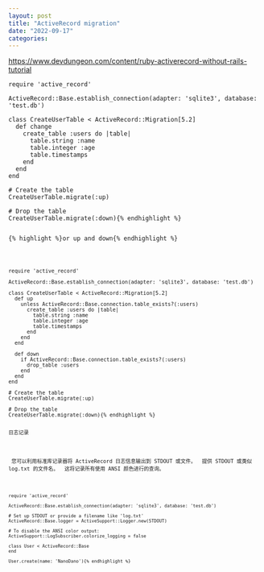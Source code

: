```yaml
---
layout: post
title: "ActiveRecord migration"
date: "2022-09-17"
categories: 
---
```

<p><a href="https://www.devdungeon.com/content/ruby-activerecord-without-rails-tutorial">https://www.devdungeon.com/content/ruby-activerecord-without-rails-tutorial</a></p>

<pre class="prettyprint">
<code class="ruby"><span class="kwd">require</span><span class="pln"> </span><span class="str">&#39;active_record&#39;</span><span class="pln">

</span><span class="typ">ActiveRecord</span><span class="pun">::</span><span class="typ">Base</span><span class="pun">.</span><span class="pln">establish_connection</span><span class="pun">(</span><span class="pln">adapter</span><span class="pun">:</span><span class="pln"> </span><span class="str">&#39;sqlite3&#39;</span><span class="pun">,</span><span class="pln"> database</span><span class="pun">:</span><span class="pln"> </span><span class="str">&#39;test.db&#39;</span><span class="pun">)</span><span class="pln">

</span><span class="kwd">class</span><span class="pln"> </span><span class="typ">CreateUserTable</span><span class="pln"> </span><span class="pun">&lt;</span><span class="pln"> </span><span class="typ">ActiveRecord</span><span class="pun">::</span><span class="typ">Migration</span><span class="pun">[</span><span class="lit">5.2</span><span class="pun">]</span><span class="pln">
  </span><span class="kwd">def</span><span class="pln"> change
    create_table </span><span class="pun">:</span><span class="pln">users </span><span class="kwd">do</span><span class="pln"> </span><span class="pun">|</span><span class="pln">table</span><span class="pun">|</span><span class="pln">
      table</span><span class="pun">.</span><span class="kwd">string</span><span class="pln"> </span><span class="pun">:</span><span class="pln">name
      table</span><span class="pun">.</span><span class="pln">integer </span><span class="pun">:</span><span class="pln">age
      table</span><span class="pun">.</span><span class="pln">timestamps
    </span><span class="kwd">end</span><span class="pln">
  </span><span class="kwd">end</span><span class="pln">
</span><span class="kwd">end</span><span class="pln">

</span><span class="com"># Create the table</span><span class="pln">
</span><span class="typ">CreateUserTable</span><span class="pun">.</span><span class="pln">migrate</span><span class="pun">(:</span><span class="pln">up</span><span class="pun">)</span><span class="pln">

</span><span class="com"># Drop the table</span><span class="pln">
</span><span class="typ">CreateUserTable</span><span class="pun">.</span><span class="pln">migrate</span><span class="pun">(:</span><span class="pln">down</span><span class="pun">)</span>{% endhighlight %}

<p>{% highlight %}or up and down{% endhighlight %}</p>

<pre class="prettyprint">
<code class="ruby"><span class="kwd">require</span><span class="pln"> </span><span class="str">&#39;active_record&#39;</span><span class="pln">

</span><span class="typ">ActiveRecord</span><span class="pun">::</span><span class="typ">Base</span><span class="pun">.</span><span class="pln">establish_connection</span><span class="pun">(</span><span class="pln">adapter</span><span class="pun">:</span><span class="pln"> </span><span class="str">&#39;sqlite3&#39;</span><span class="pun">,</span><span class="pln"> database</span><span class="pun">:</span><span class="pln"> </span><span class="str">&#39;test.db&#39;</span><span class="pun">)</span><span class="pln">

</span><span class="kwd">class</span><span class="pln"> </span><span class="typ">CreateUserTable</span><span class="pln"> </span><span class="pun">&lt;</span><span class="pln"> </span><span class="typ">ActiveRecord</span><span class="pun">::</span><span class="typ">Migration</span><span class="pun">[</span><span class="lit">5.2</span><span class="pun">]</span><span class="pln">
  </span><span class="kwd">def</span><span class="pln"> up
    </span><span class="kwd">unless</span><span class="pln"> </span><span class="typ">ActiveRecord</span><span class="pun">::</span><span class="typ">Base</span><span class="pun">.</span><span class="pln">connection</span><span class="pun">.</span><span class="pln">table_exists</span><span class="pun">?(:</span><span class="pln">users</span><span class="pun">)</span><span class="pln">
      create_table </span><span class="pun">:</span><span class="pln">users </span><span class="kwd">do</span><span class="pln"> </span><span class="pun">|</span><span class="pln">table</span><span class="pun">|</span><span class="pln">
        table</span><span class="pun">.</span><span class="kwd">string</span><span class="pln"> </span><span class="pun">:</span><span class="pln">name
        table</span><span class="pun">.</span><span class="pln">integer </span><span class="pun">:</span><span class="pln">age
        table</span><span class="pun">.</span><span class="pln">timestamps
      </span><span class="kwd">end</span><span class="pln">
    </span><span class="kwd">end</span><span class="pln">
  </span><span class="kwd">end</span><span class="pln">

  </span><span class="kwd">def</span><span class="pln"> down
    </span><span class="kwd">if</span><span class="pln"> </span><span class="typ">ActiveRecord</span><span class="pun">::</span><span class="typ">Base</span><span class="pun">.</span><span class="pln">connection</span><span class="pun">.</span><span class="pln">table_exists</span><span class="pun">?(:</span><span class="pln">users</span><span class="pun">)</span><span class="pln">
      drop_table </span><span class="pun">:</span><span class="pln">users
    </span><span class="kwd">end</span><span class="pln">
  </span><span class="kwd">end</span><span class="pln">
</span><span class="kwd">end</span><span class="pln">

</span><span class="com"># Create the table</span><span class="pln">
</span><span class="typ">CreateUserTable</span><span class="pun">.</span><span class="pln">migrate</span><span class="pun">(:</span><span class="pln">up</span><span class="pun">)</span><span class="pln">

</span><span class="com"># Drop the table</span><span class="pln">
</span><span class="typ">CreateUserTable</span><span class="pun">.</span><span class="pln">migrate</span><span class="pun">(:</span><span class="pln">down</span><span class="pun">)</span>{% endhighlight %}

<p>日志记录</p>

<p>&nbsp;您可以利用标准库记录器将 ActiveRecord 日志信息输出到 STDOUT 或文件。&nbsp; 提供 STDOUT 或类似 log.txt 的文件名。&nbsp; 这将记录所有使用 ANSI 颜色进行的查询。</p>

<pre class="prettyprint">
<code class="ruby"><span class="kwd">require</span><span class="pln"> </span><span class="str">&#39;active_record&#39;</span><span class="pln">

</span><span class="typ">ActiveRecord</span><span class="pun">::</span><span class="typ">Base</span><span class="pun">.</span><span class="pln">establish_connection</span><span class="pun">(</span><span class="pln">adapter</span><span class="pun">:</span><span class="pln"> </span><span class="str">&#39;sqlite3&#39;</span><span class="pun">,</span><span class="pln"> database</span><span class="pun">:</span><span class="pln"> </span><span class="str">&#39;test.db&#39;</span><span class="pun">)</span><span class="pln">

</span><span class="com"># Set up STDOUT or provide a filename like &#39;log.txt&#39;</span><span class="pln">
</span><span class="typ">ActiveRecord</span><span class="pun">::</span><span class="typ">Base</span><span class="pun">.</span><span class="pln">logger </span><span class="pun">=</span><span class="pln"> </span><span class="typ">ActiveSupport</span><span class="pun">::</span><span class="typ">Logger</span><span class="pun">.</span><span class="kwd">new</span><span class="pun">(</span><span class="pln">STDOUT</span><span class="pun">)</span><span class="pln">

</span><span class="com"># To disable the ANSI color output:</span><span class="pln">
</span><span class="typ">ActiveSupport</span><span class="pun">::</span><span class="typ">LogSubscriber</span><span class="pun">.</span><span class="pln">colorize_logging </span><span class="pun">=</span><span class="pln"> </span><span class="kwd">false</span><span class="pln">

</span><span class="kwd">class</span><span class="pln"> </span><span class="typ">User</span><span class="pln"> </span><span class="pun">&lt;</span><span class="pln"> </span><span class="typ">ActiveRecord</span><span class="pun">::</span><span class="typ">Base</span><span class="pln">
</span><span class="kwd">end</span><span class="pln">

</span><span class="typ">User</span><span class="pun">.</span><span class="pln">create</span><span class="pun">(</span><span class="pln">name</span><span class="pun">:</span><span class="pln"> </span><span class="str">&#39;NanoDano&#39;</span><span class="pun">)</span>{% endhighlight %}

